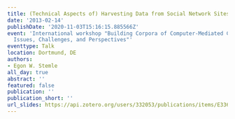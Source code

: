 ```yaml
---
title: (Technical Aspects of) Harvesting Data from Social Network Sites
date: '2013-02-14'
publishDate: '2020-11-03T15:16:15.885566Z'
event: 'International workshop "Building Corpora of Computer-Mediated Communication:
  Issues, Challenges, and Perspectives"'
eventtype: Talk
location: Dortmund, DE
authors:
- Egon W. Stemle
all_day: true
abstract: ''
featured: false
publication: ''
publication_short: ''
url_slides: https://api.zotero.org/users/332053/publications/items/E3369Q7M/file/view
---
```


